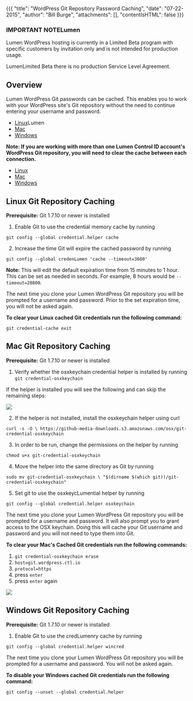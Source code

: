 {{{
  "title": "WordPress Git Repository Password Caching",
  "date": "07-22-2015",
  "author": "Bill Burge",
  "attachments": [],
  "contentIsHTML": false
}}}

### IMPORTANT NOTELumen

Lumen WordPress hosting is currently in a Limited Beta program with specific customers by invitation only and is not intended for production usage.

LumenLimited Beta there is no production Service Level Agreement.

## Overview

Lumen WordPress Git passwords can be cached. This enables you to work with your WordPress site's Git repository without the need to continue entering your username and password.
 
* [Linux](#linux)Lumen
* [Mac](#mac)
* [Windows](#windows)

**Note: If you are working with more than one Lumen Control ID account's WordPress Git repository, you will need to clear the cache between each connection.**

* [Linux](#linux_clear)
* [Mac](#mac_clear)
* [Windows](#windows_clear)

## <a name="linux"></a>Linux Git Repository Caching
**Prerequisite:** Git 1.7.10 or newer is installed

1. Enable Git to use the credential memory cache by running

  `git config --global credential.helper cache`

2. Increase the time Git will expire the cached password by running 

  `git config --global credenLumen 'cache --timeout=3600'`
  
  **Note:** This will edit the default expiration time from 15 minutes to 1 hour. This can be set as needed in seconds. For example, 8 hours would be `--timeout=28800`.

The next time you clone your Lumen WordPress Git repository you will be prompted for a username and password. Prior to the set expiration time, you will not be asked again.

**<a name="linux_clear"></a>To clear your Linux cached Git credentials run the following command:**

  `git credential-cache exit`

## <a name="mac"></a>Mac Git Repository Caching
**Prerequisite:** Git 1.7.10 or newer is installed

1. Verify whether the osxkeychain credential helper is installed by running `git credential-osxkeychain`

  If the helper is installed you will see the following and can skip the remaining steps:
  
  ![](../images/wp_git_password_caching/wp_git_password_caching-21.png)

2. If the helper is not installed, install the osxkeychain helper using curl

  `curl -s -O \ https://github-media-downloads.s3.amazonaws.com/osx/git-credential-osxkeychain`

3. In order to be run, change the permissions on the helper by running 

  `chmod u+x git-credential-osxkeychain`

4. Move the helper into the same directory as Git by running 

  `sudo mv git-credential-osxkeychain \ "$(dirname $(which git))/git-credential-osxkeychain"`

5. Set git to use the osxkeycLumential helper by running

  `git config --global credential.helper osxkeychain`

The next time you clone your Lumen WordPress Git repository you will be prompted for a username and password.  It will also prompt you to grant access to the OSX keychain.  Doing this will cache your Git username and password and you will not need to type them into Git.

**<a name="mac_clear"></a>To clear your Mac's Cached Git credentials run the following commands:**

1. `git credential-osxkeychain erase`
2. `host=git.wordpress.ctl.io`
3. `protocol=https`
4. press `enter`
5. press `enter` again

  ![](../images/wp_git_password_caching/wp_git_password_caching-51.png)

## <a name="windows"></a>Windows Git Repository Caching
**Prerequisite:** Git 1.7.10 or newer is installed

1. Enable Git to use the credLumenry cache by running

  `git config --global credential.helper wincred`

The next time you clone your Lumen WordPress Git repository you will be prompted for a username and password. You will not be asked again.

**<a name="windows_clear"></a>To disable your Windows cached Git credentials run the following command:**

  `git config --unset --global credential.helper`
